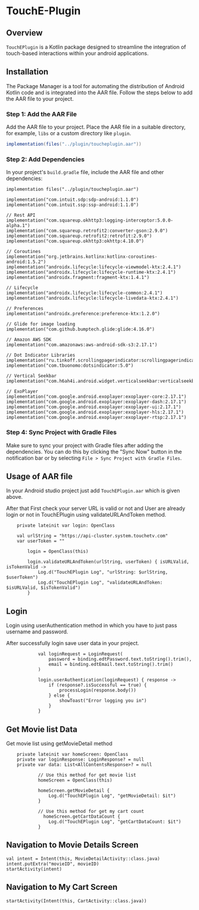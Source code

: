 # TouchE-Plugin

## Overview
`TouchEPlugin` is a Kotlin package designed to streamline the integration of touch-based interactions within your android applications.

## Installation

The Package Manager is a tool for automating the distribution of Android Kotlin code and is integrated into the AAR file. Follow the steps below to add the AAR file to your project.

### Step 1: Add the AAR File

Add the AAR file to your project. Place the AAR file in a suitable directory, for example, `libs` or a custom directory like `plugin`.

```gradle
implementation(files("../plugin/toucheplugin.aar"))
```

### Step 2: Add Dependencies

In your project's `build.gradle` file, include the AAR file and other dependencies:

    implementation files("../plugin/toucheplugin.aar")
    
    implementation("com.intuit.sdp:sdp-android:1.1.0")
    implementation("com.intuit.ssp:ssp-android:1.1.0")
    
    // Rest API
    implementation("com.squareup.okhttp3:logging-interceptor:5.0.0-alpha.1")
    implementation("com.squareup.retrofit2:converter-gson:2.9.0")
    implementation("com.squareup.retrofit2:retrofit:2.9.0")
    implementation("com.squareup.okhttp3:okhttp:4.10.0")
    
    // Coroutines
    implementation("org.jetbrains.kotlinx:kotlinx-coroutines-android:1.5.2")
    implementation("androidx.lifecycle:lifecycle-viewmodel-ktx:2.4.1")
    implementation("androidx.lifecycle:lifecycle-runtime-ktx:2.4.1")
    implementation("androidx.fragment:fragment-ktx:1.4.1")
    
    // Lifecycle
    implementation("androidx.lifecycle:lifecycle-common:2.4.1")
    implementation("androidx.lifecycle:lifecycle-livedata-ktx:2.4.1")
    
    // Preferences
    implementation("androidx.preference:preference-ktx:1.2.0")
    
    // Glide for image loading
    implementation("com.github.bumptech.glide:glide:4.16.0")
    
    // Amazon AWS SDK
    implementation("com.amazonaws:aws-android-sdk-s3:2.17.1")
    
    // Dot Indicator Libraries
    implementation("ru.tinkoff.scrollingpagerindicator:scrollingpagerindicator:1.0.0")
    implementation("com.tbuonomo:dotsindicator:5.0")
    
    // Vertical Seekbar
    implementation("com.h6ah4i.android.widget.verticalseekbar:verticalseekbar:1.0.0")
    
    // ExoPlayer
    implementation("com.google.android.exoplayer:exoplayer-core:2.17.1")
    implementation("com.google.android.exoplayer:exoplayer-dash:2.17.1")
    implementation("com.google.android.exoplayer:exoplayer-ui:2.17.1")
    implementation("com.google.android.exoplayer:exoplayer-hls:2.17.1")
    implementation("com.google.android.exoplayer:exoplayer-rtsp:2.17.1")


### Step 4: Sync Project with Gradle Files

Make sure to sync your project with Gradle files after adding the dependencies. You can do this by clicking the "Sync Now" button in the notification bar or by selecting `File > Sync Project with Gradle Files`.

## Usage of AAR file

In your Android studio project just add `TouchEPlugin.aar` which is given above.

After that First check your server URL is valid or not and User are already login or not in TouchEPlugin using validateURLAndToken method.

```
    private lateinit var login: OpenClass

    val urlString = "https://api-cluster.system.touchetv.com"
    var userToken = ""

        login = OpenClass(this)

        login.validateURLAndToken(urlString, userToken) { isURLValid, isTokenValid ->
            Log.d("TouchEPlugin Log", "urlString: $urlString, $userToken")
            Log.d("TouchEPlugin Log", "validateURLAndToken: $isURLValid, $isTokenValid")
        }
```

## Login

Login using userAuthentication method in which you have to just pass username and password.

After successfully login save user data in your project.

```
            val loginRequest = LoginRequest(
                password = binding.edtPassword.text.toString().trim(),
                email = binding.edtEmail.text.toString().trim()
            )

            login.userAuthentication(loginRequest) { response ->
                if (response?.isSuccessful == true) {
                    processLogin(response.body())
                } else {
                    showToast("Error logging you in")
                }
            }

```

## Get Movie list Data

Get movie list using getMovieDetail method

```
    private lateinit var homeScreen: OpenClass
    private var loginResponse: LoginResponse? = null
    private var data: List<AllContentsResponse>? = null

            // Use this method for get movie list
            homeScreen = OpenClass(this)

            homeScreen.getMovieDetail {
                Log.d("TouchEPlugin Log", "getMovieDetail: $it")
            }

            // Use this method for get my cart count
              homeScreen.getCartDataCount {
                Log.d("TouchEPlugin Log", "getCartDataCount: $it")
            }

```

## Navigation to Movie Details Screen

```
val intent = Intent(this, MovieDetailActivity::class.java)
intent.putExtra("movieID", movieID)
startActivity(intent)
```

## Navigation to My Cart Screen

```
startActivity(Intent(this, CartActivity::class.java))
```
